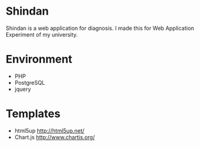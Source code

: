 # Shindan
Shindan is a web application for diagnosis.
I made this for Web Application Experiment of my university.

# Environment
* PHP
* PostgreSQL
* jquery

# Templates
* html5up http://html5up.net/
* Chart.js http://www.chartjs.org/
